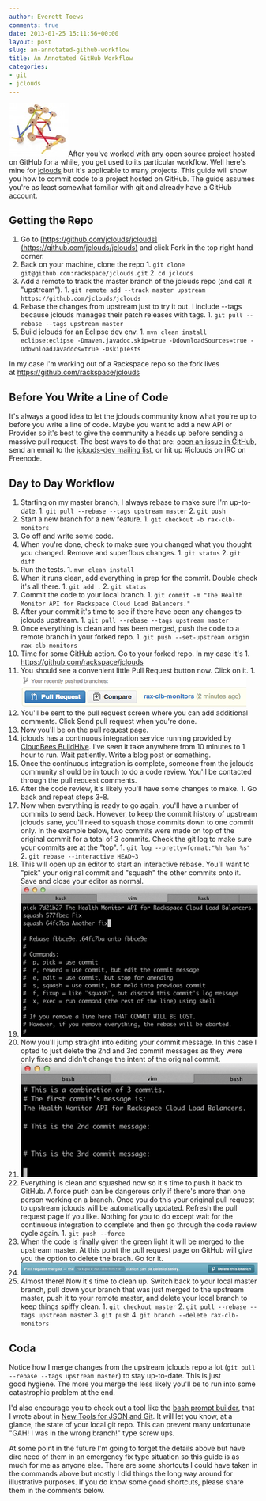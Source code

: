 ```yaml
---
author: Everett Toews
comments: true
date: 2013-01-25 15:11:56+00:00
layout: post
slug: an-annotated-github-workflow
title: An Annotated GitHub Workflow
categories:
- git
- jclouds
---
```


<img class="img-right" src="/img/posts/tinker-toys-e1359124105270.jpg"/>After you've worked with any open source project hosted on GitHub for a while, you get used to its particular workflow. Well here's mine for [jclouds](http://www.jclouds.org/) but it's applicable to many projects. This guide will show you how to commit code to a project hosted on GitHub. The guide assumes you're as least somewhat familiar with git and already have a GitHub account.

## Getting the Repo

  1. Go to [https://github.com/jclouds/jclouds](https://github.com/jclouds/jclouds) and click Fork in the top right hand corner.
  2. Back on your machine, clone the repo
    1. `git clone git@github.com:rackspace/jclouds.git`
    2. `cd jclouds`
  3. Add a remote to track the master branch of the jclouds repo (and call it "upstream").
    1. `git remote add --track master upstream https://github.com/jclouds/jclouds`
  4. Rebase the changes from upstream just to try it out. I include --tags because jclouds manages their patch releases with tags.
    1. `git pull --rebase --tags upstream master`
  5. Build jclouds for an Eclipse dev env.
    1. `mvn clean install eclipse:eclipse -Dmaven.javadoc.skip=true -DdownloadSources=true -DdownloadJavadocs=true -DskipTests`

In my case I'm working out of a Rackspace repo so the fork lives at https://github.com/rackspace/jclouds

## Before You Write a Line of Code

It's always a good idea to let the jclouds community know what you're up to before you write a line of code. Maybe you want to add a new API or Provider so it's best to give the community a heads up before sending a massive pull request. The best ways to do that are: [open an issue in GitHub](https://github.com/jclouds/jclouds/issues), send an email to the [jclouds-dev mailing list](https://groups.google.com/forum/?fromgroups#!forum/jclouds-dev), or hit up #jclouds on IRC on Freenode.

## Day to Day Workflow

  1. Starting on my master branch, I always rebase to make sure I'm up-to-date.
    1. `git pull --rebase --tags upstream master`
    2. `git push`
  2. Start a new branch for a new feature.
    1. `git checkout -b rax-clb-monitors`
  3. Go off and write some code.
  4. When you're done, check to make sure you changed what you thought you changed. Remove and superflous changes.
    1. `git status`
    2. `git diff`
  5. Run the tests.
    1. `mvn clean install`
  6. When it runs clean, add everything in prep for the commit. Double check it's all there.
    1. `git add .`
    2. `git status`
  7. Commit the code to your local branch.
    1. `git commit -m "The Health Monitor API for Rackspace Cloud Load Balancers."`
  8. After your commit it's time to see if there have been any changes to jclouds upstream.
    1. `git pull --rebase --tags upstream master`
  9. Once everything is clean and has been merged, push the code to a remote branch in your forked repo.
    1. `git push --set-upstream origin rax-clb-monitors`
  10. Time for some GitHub action. Go to your forked repo. In my case it's
    1. https://github.com/rackspace/jclouds
  11. You should see a convenient little Pull Request button now. Click on it.
    1. [![Pull Request](/img/posts/pr.png)](/img/posts/pr.png)
  12. You'll be sent to the pull request screen where you can add additional comments. Click Send pull request when you're done.
  13. Now you'll be on the pull request page.
  14. jclouds has a continuous integration service running provided by [CloudBees BuildHive](https://buildhive.cloudbees.com/). I've seen it take anywhere from 10 minutes to 1 hour to run. Wait patiently. Write a blog post or something.
  15. Once the continuous integration is complete, someone from the jclouds community should be in touch to do a code review. You'll be contacted through the pull request comments.
  16. After the code review, it's likely you'll have some changes to make.
    1. Go back and repeat steps 3-8.
  17. Now when everything is ready to go again, you'll have a number of commits to send back. However, to keep the commit history of upstream jclouds sane, you'll need to squash those commits down to one commit only. In the example below, two commits were made on top of the original commit for a total of 3 commits. Check the git log to make sure your commits are at the "top".
    1. `git log --pretty=format:"%h %an %s"`
    2. `git rebase --interactive HEAD~3`
  18. This will open up an editor to start an interactive rebase. You'll want to "pick" your original commit and "squash" the other commits onto it. Save and close your editor as normal.
  19. [![squash](/img/posts/squash-e1359038019463.png)](/img/posts/squash-e1359038019463.png)
  20. Now you'll jump straight into editing your commit message. In this case I opted to just delete the 2nd and 3rd commit messages as they were only fixes and didn't change the intent of the original commit.
  21. [![edit commit messages](/img/posts/rebase.png)](/img/posts/rebase.png)
  22. Everything is clean and squashed now so it's time to push it back to GitHub. A force push can be dangerous only if there's more than one person working on a branch. Once you do this your original pull request to upstream jclouds will be automatically updated. Refresh the pull request page if you like. Nothing for you to do except wait for the continuous integration to complete and then go through the code review cycle again.
    1. `git push --force`
  23. When the code is finally given the green light it will be merged to the upstream master. At this point the pull request page on GitHub will give you the option to delete the brach. Go for it.
  24. [![delete branch](/img/posts/delete-branch1.png)](/img/posts/delete-branch1.png)
  25. Almost there! Now it's time to clean up. Switch back to your local master branch, pull down your branch that was just merged to the upstream master, push it to your remote master, and delete your local branch to keep things spiffy clean.
    1. `git checkout master`
    2. `git pull --rebase --tags upstream master`
    3. `git push`
    4. `git branch --delete rax-clb-monitors`

## Coda

Notice how I merge changes from the upstream jclouds repo a lot (`git pull --rebase --tags upstream master`) to stay up-to-date. This is just good hygiene. The more you merge the less likely you'll be to run into some catastrophic problem at the end.

I'd also encourage you to check out a tool like the [bash prompt builder](http://andrewray.me/bash-prompt-builder/index.html), that I wrote about in [New Tools for JSON and Git](http://blog./img/posts.com/category/git/). It will let you know, at a glance, the state of your local git repo. This can prevent many unfortunate "GAH! I was in the wrong branch!" type screw ups.

At some point in the future I'm going to forget the details above but have dire need of them in an emergency fix type situation so this guide is as much for me as anyone else. There are some shortcuts I could have taken in the commands above but mostly I did things the long way around for illustrative purposes. If you do know some good shortcuts, please share them in the comments below.
